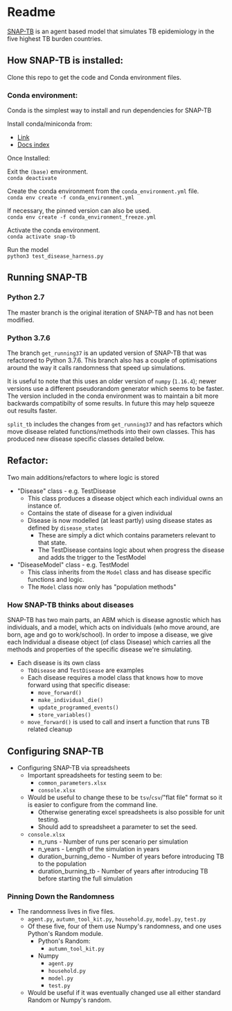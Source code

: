 # Readme

[SNAP-TB](https://bmcmedicine.biomedcentral.com/articles/10.1186/s12916-019-1452-0) is an agent based model that simulates TB epidemiology in the five highest TB burden countries.

## How SNAP-TB is installed:

Clone this repo to get the code and Conda environment files.

### Conda environment:

Conda is the simplest way to install and run dependencies for SNAP-TB

Install conda/miniconda from:  
- [Link](https://docs.conda.io/en/latest/miniconda.html)  
- [Docs index](https://docs.conda.io/projects/conda/en/latest/user-guide/index.html)

Once Installed:

Exit the `(base)` environment.  
`conda deactivate`

Create the conda environment from the `conda_environment.yml` file.  
`conda env create -f conda_environment.yml` 

If necessary, the pinned version can also be used.  
`conda env create -f conda_environment_freeze.yml`

Activate the conda environment.  
`conda activate snap-tb`

Run the model  
`python3 test_disease_harness.py`

## Running SNAP-TB

### Python 2.7

The master branch is the original iteration of SNAP-TB and has not been modified.

### Python 3.7.6

The branch `get_running37` is an updated version of SNAP-TB that was refactored to Python 3.7.6. This branch also has a couple of optimisations around the way it calls randomness that speed up simulations.

It is useful to note that this uses an older version of `numpy` (`1.16.4`); newer versions use a different pseudorandom generator which seems to be faster. The version included in the conda environment was to maintain a bit more backwards compatibilty of some results. In future this may help squeeze out results faster. 

`split_tb` includes the changes from `get_running37` and has refactors which move disease related functions/methods into their own classes. This has produced new disease specific classes detailed below.

## Refactor:

Two main additions/refactors to where logic is stored

- "Disease" class - e.g. TestDisease
    - This class produces a disease object which each individual owns an instance of.
    - Contains the state of disease for a given individual
    - Disease is now modelled (at least partly) using disease states as defined by `disease_states`
        - These are simply a dict which contains parameters relevant to that state.
        - The TestDisease contains logic about when progress the disease and adds the trigger to the TestModel
- "DiseaseModel" class - e.g. TestModel
    - This class inherits from the `Model` class and has disease specific functions and logic.
    - The `Model` class now only has "population methods"

### How SNAP-TB thinks about diseases

SNAP-TB has two main parts, an ABM which is disease agnostic which has individuals, and a model, which acts on individuals (who move around, are born, age and go to work/school). In order to impose a disease, we give each Individual a disease object (of class Disease) which carries all the methods and properties of the specific disease we're simulating.

- Each disease is its own class 
    - `TbDisease` and `TestDisease` are examples
    - Each disease requires a model class that knows how to move forward using that specific disease:
        - `move_forward()`
        - `make_individual_die()`
        - `update_programmed_events()`
        - `store_variables()`
    - `move_forward()` is used to call and insert a function that runs TB related cleanup 
    
## Configuring SNAP-TB  

- Configuring SNAP-TB via spreadsheets
    - Important spreadsheets for testing seem to be:
        - `common_parameters.xlsx`
        - `console.xlsx`
    - Would be useful to change these to be `tsv`/`csv`/"flat file" format so it is easier to configure from the command line. 
        - Otherwise generating excel spreadsheets is also possible for unit testing.
        - Should add to spreadsheet a parameter to set the seed.
    - `console.xlsx`
        - n_runs - Number of runs per scenario per simulation
        - n_years - Length of the simulation in years
        - duration_burning_demo - Number of years before introducing TB to the population
        - duration_burning_tb - Number of years after introducing TB before starting the full simulation

###  Pinning Down the Randomness

- The randomness lives in five files. 
    - `agent.py`, `autumn_tool_kit.py`, `household.py`, `model.py`, `test.py`
    - Of these five, four of them use Numpy's randomness, and one uses Python's Random module.
        - Python's Random:
            - `autumn_tool_kit.py`
        - Numpy
            - `agent.py`
            - `household.py`
            - `model.py`
            - `test.py`
    - Would be useful if it was eventually changed use all either standard Random or Numpy's random.

